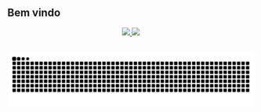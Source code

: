 
## Bem vindo
 
 
 <div align="center">
  <a href="https://github.com/dannjr">
  <img height="180em" src="https://github-readme-stats.vercel.app/api?username=dannjr&show_icons=true&theme=algolia&include_all_commits=true&count_private=true"/>
  <img height="180em" src="https://github-readme-stats.vercel.app/api/top-langs/?username=dannjr&layout=compact&langs_count=7&theme=algolia"/>
</div>

 <div style="display: inline_block"><br>
 
</div>
 
  ![Snake animation](https://github.com/dannjr/dannjr/blob/output/github-contribution-grid-snake.svg)
 
 
